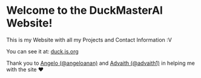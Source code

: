 # Welcome to the DuckMasterAl Website!
This is my Website with all my Projects and Contact Information :V

You can see it at: [duck.js.org](https://duck.js.org)

Thank you to [Angelo (@angeloanan)](angeloanan.xyz) and [Advaith (@advaith1)](advaith.fun) in helping me with the site :heart:
